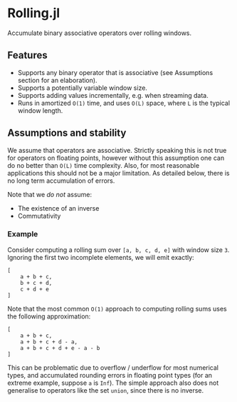 # Rolling.jl

Accumulate binary associative operators over rolling windows.

## Features
- Supports any binary operator that is associative (see Assumptions section for an elaboration).
- Supports a potentially variable window size.
- Supports adding values incrementally, e.g. when streaming data.
- Runs in amortized `O(1)` time, and uses `O(L)` space, where `L` is the typical window length.

## Assumptions and stability
We assume that operators are associative.
Strictly speaking this is not true for operators on floating points, however without this assumption one can do no better than `O(L)` time complexity.
Also, for most reasonable applications this should not be a major limitation.
As detailed below, there is no long term accumulation of errors.

Note that we *do not* assume:
- The existence of an inverse
- Commutativity

### Example
Consider computing a rolling sum over `[a, b, c, d, e]` with window size `3`.
Ignoring the first two incomplete elements, we will emit exactly:
```
[
    a + b + c,
    b + c + d,
    c + d + e
]
```

Note that the most common `O(1)` approach to computing rolling sums uses the following approximation:
```
[
    a + b + c,
    a + b + c + d - a,
    a + b + c + d + e - a - b
]
```
This can be problematic due to overflow / underflow for most numerical types, and accumulated rounding errors in floating point types (for an extreme example, suppose `a` is `Inf`).
The simple approach also does not generalise to operators like the set `union`, since there is no inverse.

